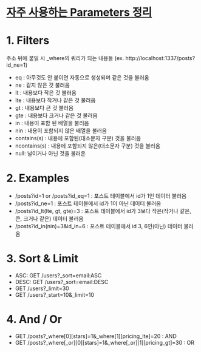 # [자주 사용하는 Parameters 정리](https://strapi.io/documentation/v3.x/content-api/parameters.html#available-operators)

# 1. Filters

주소 뒤에 붙일 시 \_where의 쿼리가 되는 내용들 (ex. http://localhost:1337/posts?id_ne=1)

- eq : 아무것도 안 붙이면 자동으로 생성되며 같은 것을 불러옴
- ne : 같지 않은 것 불러옴
- lt : 내용보다 작은 것 불러옴
- lte : 내용보다 작거나 같은 것 불러옴
- gt : 내용보다 큰 것 불러옴
- gte : 내용보다 크거나 같은 것 불러옴
- in : 내용이 포함 된 배열을 불러옴
- nin : 내용이 포함되지 않은 배열을 불러옴
- contains(s) : 내용에 포함된(대소문자 구분) 것을 불러옴
- ncontains(s) : 내용에 포함되지 않은(대소문자 구분) 것을 불러옴
- null: 널이거나 아닌 것을 불러온

# 2. Examples

- /posts?id=1 or /posts?id_eq=1 : 포스트 테이블에서 id가 1인 데이터 불러옴
- /posts?id_ne=1 : 포스트 테이블에서 id가 1이 아닌 데이터 불러옴
- /posts?id_lt(lte, gt, gte)=3 : 포스트 테이블에서 id가 3보다 작은(작거나 같은, 큰, 크거나 같은) 데이터 불러옴
- /posts?id_in(nin)=3&id_in=6 : 포스트 테이블에서 id 3, 6인(아닌) 데이터 불러옴

# 3. Sort & Limit

- ASC: GET /users?\_sort=email:ASC
- DESC: GET /users?\_sort=email:DESC
- GET /users?\_limit=30
- GET /users?\_start=10&\_limit=10

# 4. And / Or

- GET /posts?\_where[0][stars]=1&\_where[1][pricing_lte]=20 : AND
- GET /posts?\_where[\_or][0][stars]=1&\_where[\_or][1][pricing_gt]=30 : OR
